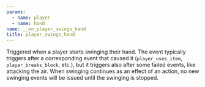 ```yaml
---
params:
  - name: player
  - name: hand
name: __on_player_swings_hand
title: player_swings_hand
---
```


Triggered when a player starts swinging their hand. The event typically triggers
after a corresponding event that caused it (`player_uses_item`,
`player_breaks_block`, etc.), but it triggers also after some failed events,
like attacking the air. When swinging continues as an effect of an action, no
new swinging events will be issued until the swinging is stopped.
